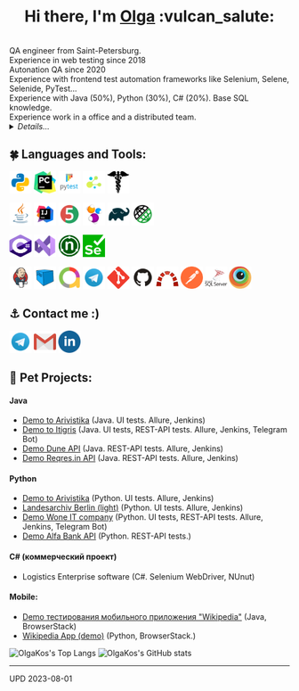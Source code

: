 
<h1 align="center">Hi there, I'm <a href="https://github.com/olgakos" target="_blank">Olga</a> :vulcan_salute: </h1>
<br>QA engineer from Saint-Petersburg. 
<br>Experience in web testing since 2018
<br>Autonation QA since 2020
<br>Experience with frontend test automation frameworks like Selenium, Selene, Selenide, PyTest...
<br>Experience with Java (50%), Python (30%), C# (20%). Base SQL knowledge.
<br>Experience work in a office and a distributed team. 

<details>
    <summary><i>Details...</i></summary>
<!-- Additional Work Line section -->
<!-- <summary>My Work Line</summary> -->  
    
```mermaid
  gantt 
    title In IT since 2018. Work experience (A Gantt chart was updated on 2023-08-01):
    dateFormat  YYYY-MM
    section OlgaKos
    Junior QA         :done, 2018-12, 90d
    Manual Tester	  :done, 2019-03, 2019-09
    Manual QA         :after, 2019-09, 2021-10
    QA automation engineer     :active, 2020-06, 2023-08
```
</details>
            
    
<!-- EDU section -->
<!--
## :four_leaf_clover: Образование, курсы
<details><summary><i>List</i></summary> 
    
* qa.guru
* software-testing.ru
* Udemy    
</details>
-->  

## :four_leaf_clover: Languages and Tools:
<code><img src="images/logo/python.svg" width="40" height="40"  alt="olgakos" title="Python"></code>
<code><img src="images/logo/pycharm.png" width="40" height="40"  alt="olgakos" title="PyCharm"></code>
<code><img src="images/logo/pytest.png" width="40" height="40"  alt="olgakos" title="PyTest"></code>
<code><img src="images/logo/selene.png" width="40" height="40"  alt="olgakos" title="Selene"></code>
<code><img src="images/logo/request.png" width="40" height="40"  alt="olgakos" title="Request"></code>

<code><img src="images/logo/Java.svg" width="40" height="40"  alt="olgakos" title="Java"></code>
<code><img src="images/logo/Idea.svg" width="40" height="40"  alt="olgakos" title="IJ IDEA"></code>
<code><img src="images/logo/Junit5.svg" width="40" height="40" alt="olgakos" title="JUnit 5"></code>
<code><img src="images/logo/Selenide.svg" width="40" height="40" alt="olgakos" title="Selenide"></code>
<code><img src="images/logo/Gradle.svg" width="40" height="40"  alt="olgakos" title="Gradle"></code>
<code><img src="images/logo/RestAssured.svg" width="40" height="40"  alt="olgakos" title="Rest-Assured"></code>

<code><img src="images/logo/Csharp.svg" width="40" height="40"  alt="olgakos" title="C#"></code>
<code><img src="images/logo/VStudio.svg" width="40" height="40"  alt="olgakos" title="Visual Studio"></code>
<code><img src="images/logo/NUnit_png.png" width="40" height="40"  alt="olgakos" title="NUnit"></code>
<code><img src="images/logo/webdriver4.png" width="40" height="40"  alt="olgakos" title="Slenium WebDriver"></code>

<code><img src="images/logo/Jenkins.svg" width="40" height="40"  alt="olgakos" title="Jenkins"></code>
<code><img src="images/logo/Selenoid.svg" width="40" height="40"  alt="olgakos" title="Selenoid"></code>
<code><img src="images/logo/Allure_new.png" width="40" height="40"  alt="olgakos" title="Allure Report"></code>
<code><img src="images/logo/Telegram.svg" width="40" height="40"  alt="olgakos" title="Telegram Bot"></code>
<code><img src="images/logo/Git.svg" width="40" height="40" alt="Git" title="Git"></code>
<code><img src="images/logo/GitHub.svg" width="40" height="40"  alt="olgakos" title="Github"></code>
<code><img src="images/logo/redmine_png.png" width="40" height="40" alt="olgakos" title="Redmine"></code>
<code><img src="images/logo/Postman.svg" width="40" height="40" alt="olgakos" title="Postman"></code> 
<code><img src="images/logo/MicrosoftSqlServer.svg" width="40" height="40" alt="olgakos" title="Microsoft SQL Server"></code> 
<code><img src="images/logo/browserstack.png" width="40" height="40"  alt="olgakos" title="BrowserStack"></code>
      
<!--
<code></code> 
<code></code> 
<a href="https://qameta.io/"><img src="images/logo/Allure_TO.svg" width="50" height="50"  alt="olgakos" title="AllureTestOps"></a>
<a href="https://habr.com/ru/post/438870/"><img src="images/logo/Lombok.svg" width="50" height="50"  alt="olgakos" title="Lombok"></a>  
<a href="https://www.atlassian.com/ru/software/jira"><img src="images/logo/Jira.svg" width="50" height="50"  alt="olgakos" title="Jira"></a>
-->
</p>

<!--  Contacts section -->
## :anchor: Contact me :) 
<code><a href="https://t.me/flo_relle"><img src="images/logo/Telegram.svg" width="40" height="40" title="My Telegram"></a></code>
<code><a href="mailto:qakostina@gmail.com" target="blank"><img src="images/logo/Gmail.svg" height="40" width="40" title="My Gmail"></a></code>
<code><a href="https://www.linkedin.com/in/olga-k-b3502493/" target="blank"><img src="images/logo/linkedin.png" height="40" width="40" title="My Linkedin"></a></code> 

 <!--   
<table valign="top"><tr>   
<td>
<b>Тестовые фреймворки:</b>
<br>- Selenide (Java) (80%) 
<br>- Selenium WebDriver (C#) (20%)
</td>   
<td  valign="top">
<b>Средства визуализации результатов тестирования: </b>
<br>- Allure 
<br>- Telegram Bot
</td>    
<td> 
<b>Version Control: </b>
<br>- Git + GitHub (80%) 
<br>- Mercurial (20%)
</td>
</tr><tr>
<td>
<b>Библиотеки для тестирования:</b>
<br>- JUnit5 (Java)
<br>- NUnit 2.4.6 (C#) 
<br>- Rest-Assured
</td>
       
<td>
<b>Системы багтрекинга:</b>
<br>- Redmine (90%)
<br>- Jira (10%)
</td>    
<td>
<b>Удаленный запуск</b>
<br>- Jenkins 
<br>- BrowserStack
</td>
</tr><tr>
<td>
<b>Сборщики проектов:</b>
<br>- Gradle (80%)
<br>- Maven (20%)
</td>  
<td>
<b>Databases:</b>
<br>- Microsoft SQL Server
<br>
</td>    
<td>
<b>Дополнительно:</b>
<br>- Postman
</td>
</tr></table>
-->

## :unicorn: Pet Projects:
#### Java
* <a target="_blank" href="https://github.com/olgakos/Demo-Arivistika-Java">Demo to Arivistika</a> (Java. UI tests. Allure, Jenkins)
* <a target="_blank" href="https://github.com/olgakos/qa_guru_11_13_Demo_Itigris">Demo to Itigris</a>  (Java. UI tests, REST-API tests. Allure, Jenkins, Telegram Bot)
* <a href="https://github.com/olgakos/demo_Dune_API" target="_blank">Demo Dune API</a> (Java.  REST-API tests. Allure, Jenkins)
* <a href="https://github.com/olgakos/demo_rest_assured_tests" target="_blank">Demo Reqres.in API</a> (Java.  REST-API tests. Allure, Jenkins)

#### Python
* <a target="_blank" href="https://github.com/olgakos/demo-arivistika-python3">Demo to Arivistika</a> (Python. UI tests. Allure, Jenkins)
* <a target="_blank" href="https://github.com/olgakos/small_pet_remote_py">Landesarchiv Berlin (light)</a> (Python. UI tests. Allure, Jenkins)
* <a target="_blank" href="https://github.com/olgakos/demo_woneit" target="_blank">Demo Wone IT company</a> (Python. UI tests, REST-API tests. Allure, Jenkins, Telegram Bot) 
* <a target="_blank" href="https://github.com/olgakos/demo_alfabank_api2" target="_blank">Demo Alfa Bank API</a> (Python. REST-API tests.)
  
#### C# (коммерческий проект)
* Logistics Enterprise software (C#. Selenium WebDriver, NUnut)

#### Mobile:
* <a href="https://github.com/olgakos/qa_guru_11_21_browserstack4" target="_blank">Demo тестирования мобильного приложения "Wikipedia"</a> (Java, BrowserStack)
* <a target="_blank" href="https://github.com/olgakos/demo_browserstack2" target="_blank">Wikipedia App (demo)</a> (Python, BrowserStack.)

<!--
<br><a target="_blank" href="https://github.com/olgakos/demo_nytimes_app">Demo New York Times App (Python. Appium.)</a>
<code><a href="https://jenkins.autotests.cloud/job/C02_OlgaKos_python_newyorktimes_app_test/"><img src="images/logo/Jenkins.svg" width="25" height="25" alt="olgakos" title="Jenkins"></a></code>
<code><a href="https://jenkins.autotests.cloud/job/C02_OlgaKos_python_newyorktimes_app_test/*/allure/"><img src="images/logo/Allure_new.png" width="25" height="25" alt="olgakos" title="Allure"></a></code>-->  
    
<!--
<a href="***" target="blank"><img src="images/logo/GoogleDrive.svg" height="50" width="50" title="Краткое резюме в Google Drive (пока не загрузено)"></a>
-->
    
<!--
[![Email](images/logo/GmailIcon.png)](mailto:qaxxx@gmail.com)
<a href="https://t.me/xxx" target="blank"><img align="center" src="https://www.vectorlogo.zone/logos/telegram/telegram-icon.svg" alt="Olga Kos" height="50" width="50" /></a>
<a><img width="53%" align="center" title="Profile" alt="Olga's Profile" src="https://github-stats-alpha.vercel.app/api/?username=olgakos&cc=FFFFFF&tc=00b887&ic=b8722b&bc=FFFFFF"></a> 
![](https://github-profile-summary-cards.vercel.app/api/cards/profile-details?username=olgakos&theme=vue)
## :anchor: Contacts
  ![Telegram](https://img.shields.io/badge/Telegram-2CA5E0?style=for-the-badge&logo=telegram&logoColor=white)
  ![Facebook](https://img.shields.io/badge/Facebook-%231877F2.svg?style=for-the-badge&logo=Facebook&logoColor=white)
--> 

<!--  Widgets section -->
![OlgaKos's Top Langs](http://github-profile-summary-cards.vercel.app/api/cards/repos-per-language?username=olgakos&theme=vue) ![OlgaKos's GitHub stats](http://github-profile-summary-cards.vercel.app/api/cards/stats?username=olgakos&theme=vue)
<!--
[![Top Langs](https://github-readme-stats.vercel.app/api/top-langs/?username=olgakos&layout=compact)](https://github.com/anuraghazra/github-readme-stats)
-->
       
------------------
UPD 2023-08-01
